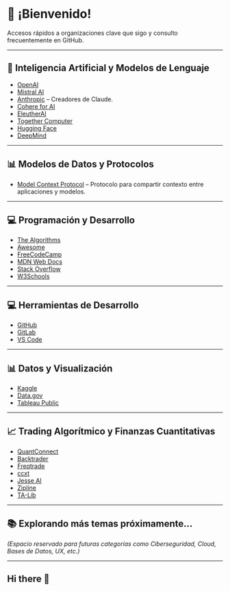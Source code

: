 # 👋 ¡Bienvenido!

Accesos rápidos a organizaciones clave que sigo y consulto frecuentemente en GitHub.

---

## 🤖 Inteligencia Artificial y Modelos de Lenguaje

- [OpenAI](https://github.com/openai)
- [Mistral AI](https://github.com/mistralai)
- [Anthropic](https://github.com/anthropics) – Creadores de Claude.
- [Cohere for AI](https://github.com/cohere-ai)
- [EleutherAI](https://github.com/EleutherAI)
- [Together Computer](https://github.com/togethercomputer)
- [Hugging Face](https://github.com/huggingface)
- [DeepMind](https://github.com/deepmind)

---

## 📊 Modelos de Datos y Protocolos


- [Model Context Protocol](https://github.com/modelcontextprotocol) – Protocolo para compartir contexto entre aplicaciones y modelos.

---

## 💻 Programación y Desarrollo

- [The Algorithms](https://github.com/TheAlgorithms)
- [Awesome](https://github.com/sindresorhus/awesome)
- [FreeCodeCamp](https://github.com/freeCodeCamp)
- [MDN Web Docs](https://developer.mozilla.org/)
- [Stack Overflow](https://stackoverflow.com/)
- [W3Schools](https://www.w3schools.com/)

---

## 💻 Herramientas de Desarrollo

- [GitHub](https://github.com/)
- [GitLab](https://about.gitlab.com/)
- [VS Code](https://code.visualstudio.com/)

---

## 📊 Datos y Visualización

- [Kaggle](https://www.kaggle.com/)
- [Data.gov](https://www.data.gov/)
- [Tableau Public](https://public.tableau.com/)

---

## 📈 Trading Algorítmico y Finanzas Cuantitativas

- [QuantConnect](https://github.com/QuantConnect)
- [Backtrader](https://github.com/mementum/backtrader)
- [Freqtrade](https://github.com/freqtrade/freqtrade)
- [ccxt](https://github.com/ccxt/ccxt)
- [Jesse AI](https://github.com/jesse-ai/jesse)
- [Zipline](https://github.com/quantopian/zipline)
- [TA-Lib](https://github.com/mrjbq7/ta-lib)

---

## 📚 Explorando más temas próximamente...

_(Espacio reservado para futuras categorías como Ciberseguridad, Cloud, Bases de Datos, UX, etc.)_
















---


## Hi there 👋

<!--
**ankipanki99/ankipanki99** is a ✨ _special_ ✨ repository because its `README.md` (this file) appears on your GitHub profile.

Here are some ideas to get you started:

- 🔭 I’m currently working on ...
- 🌱 I’m currently learning ...
- 👯 I’m looking to collaborate on ...
- 🤔 I’m looking for help with ...
- 💬 Ask me about ...
- 📫 How to reach me: ...
- 😄 Pronouns: ...
- ⚡ Fun fact: ...
-->
